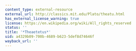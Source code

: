 ```yaml
---
content_type: external-resource
external_url: http://classics.mit.edu/Plato/theatu.html
has_external_license_warning: true
license: https://en.wikipedia.org/wiki/All_rights_reserved
status: ''
title: '*Theaetetus*'
uid: a4329b09-700b-4689-b623-5def8d74646f
wayback_url: ''
---
```

